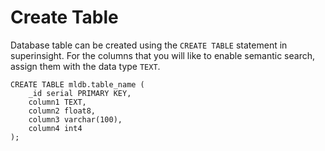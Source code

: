 # Create Table

Database table can be created using the `CREATE TABLE` statement in superinsight. For the columns that you will like to enable semantic search, assign them with the data type `TEXT`.

```
CREATE TABLE mldb.table_name (
	_id serial PRIMARY KEY,
	column1 TEXT,
	column2 float8,
	column3 varchar(100),
	column4 int4
);
```
